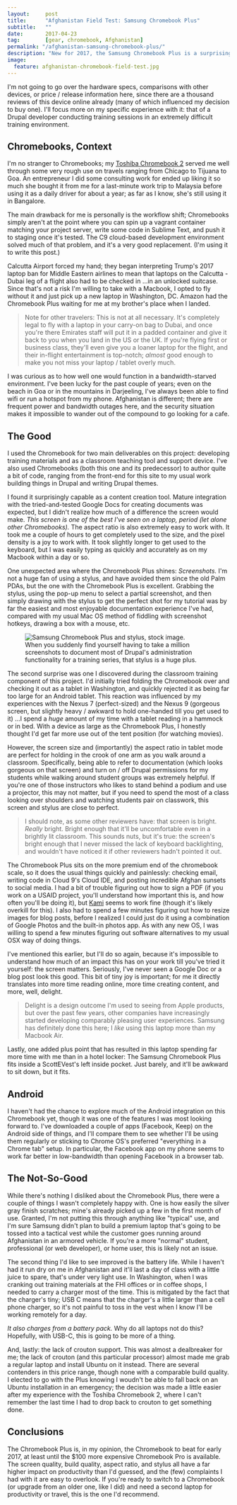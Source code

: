 ```yaml
---
layout:     post
title:      "Afghanistan Field Test: Samsung Chromebook Plus"
subtitle:   ""
date:       2017-04-23
tag: 		[gear, chromebook, Afghanistan]
permalink: "/afghanistan-samsung-chromebook-plus/"
description: "New for 2017, the Samsung Chromebook Plus is a surprisingly good teaching and programming tool, even under less-than-ideal conditions in Kabul, Afghanistan."
image:
  feature: afghanistan-chromebook-field-test.jpg
---
```


I'm not going to go over the hardware specs, comparisons with other devices, or price / release information here, since there are a thousand reviews of this device online already (many of which influenced my decision to buy one). I'll focus more on my specific experience with it: that of a Drupal developer conducting training sessions in an extremely difficult training environment. 

## Chromebooks, Context

I'm no stranger to Chromebooks; my [Toshiba Chromebook 2](/chromebook-for-developers/) served me well through some very rough use on travels ranging from Chicago to Tijuana to Goa. An entrepreneur I did some consulting work for ended up liking it so much she bought it from me for a last-minute work trip to Malaysia before using it as a daily driver for about a year; as far as I know, she's still using it in Bangalore.

The main drawback for me is personally is the workflow shift; Chromebooks simply aren't at the point where you can spin up a vagrant container matching your project server, write some code in Sublime Text, and push it to staging once it's tested. The C9 cloud-based development environment solved much of that problem, and it's a very good replacement. (I'm using it to write this post.)

Calcutta Airport forced my hand; they began interpreting Trump's 2017 laptop ban for Middle Eastern airlines to mean that laptops on the Calcutta - Dubai leg of a flight also had to be checked in ...in an unlocked suitcase. Since that's not a risk I'm willing to take with a Macbook, I opted to fly without it and just pick up a new laptop in Washington, DC. Amazon had the Chromebook Plus waiting for me at my brother's place when I landed. 

>Note for other travelers: This is not at all necessary. It's completely legal to fly with a laptop in your carry-on bag to Dubai, and once you're there Emirates staff will put it in a padded container and give it back to you when you land in the US or the UK. If you're flying first or business class, they'll even give you a loaner laptop for the flight, and their in-flight entertainment is top-notch; *almost* good enough to make you not miss your laptop / tablet overly much. 

I was curious as to how well one would function in a bandwidth-starved environment. I've been lucky for the past couple of years; even on the beach in Goa or in the mountains in Darjeeling, I've always been able to find wifi or run a hotspot from my phone. Afghanistan is different; there are frequent power and bandwidth outages here, and the security situation makes it impossible to wander out of the compound to go looking for a cafe. 

## The Good

I used the Chromebook for two main deliverables on this project: developing training materials and as a classroom teaching tool and support device. I've also used Chromebooks (both this one and its predecessor) to author quite a bit of code, ranging from the front-end for this site to my usual work building things in Drupal and writing Drupal themes.

I found it surprisingly capable as a content creation tool. Mature integration with the tried-and-tested Google Docs for creating documents was expected, but I didn't realize how much of a difference the screen would make. *This screen is one of the best I've seen on a laptop, period (let alone other Chromebooks).* The aspect ratio is also extremely easy to work with. It took me a couple of hours to get completely used to the size, and the pixel density is a joy to work with. It took slightly longer to get used to the keyboard, but I was easily typing as quickly and accurately as on my Macbook within a day or so. 

One unexpected area where the Chromebook Plus shines: *Screenshots.* I'm not a huge fan of using a stylus, and have avoided them since the old Palm PDAs, but the one with the Chromebook Plus is excellent. Grabbing the stylus, using the pop-up menu to select a partial screenshot, and then simply drawing with the stylus to get the perfect shot for my tutorial was by far the easiest and most enjoyable documentation experience I've had, compared with my usual Mac OS method of fiddling with screenshot hotkeys, drawing a box with a mouse, etc.

<figure>
  <img src="https://chromeunboxed.com/wp-content/uploads/2017/01/Chromebook.2.png" alt="Samsung Chromebook Plus and stylus, stock image.">
  <figcaption>When you suddenly find yourself having to take a million screenshots to document most of Drupal's administration functionality for a training series, that stylus is a huge plus.</figcaption>
</figure>

The second surprise was one I discovered during the classroom training component of this project. I'd initially tried folding the Chromebook over and checking it out as a tablet in Washington, and quickly rejected it as being far too large for an Android tablet. This reaction was influenced by my experiences with the Nexus 7 (perfect-sized) and the Nexus 9 (gorgeous screen, but slightly heavy / awkward to hold one-handed till you get used to it) ...I spend a *huge* amount of my time with a tablet reading in a hammock or in bed. With a device as large as the Chromebook Plus, I honestly thought I'd get far more use out of the tent position (for watching movies). 

However, the screen size and (importantly) the aspect ratio in tablet mode are perfect for holding in the crook of one arm as you walk around a classroom. Specifically, being able to refer to documentation (which looks gorgeous on that screen) and turn on / off Drupal permissions for my students while walking around student groups was extremely helpful. If you're one of those instructors who likes to stand behind a podium and use a projector, this may not matter, but if you need to spend the most of a class looking over shoulders and watching students pair on classwork, this screen and stylus are close to perfect. 

>I should note, as some other reviewers have: that screen is bright. *Really* bright. Bright enough that it'll be uncomfortable even in a brightly lit classroom. This sounds nuts, but it's true: the screen's bright enough that I never missed the lack of keyboard backlighting, and wouldn't have noticed it if other reviewers hadn't pointed it out. 

The Chromebook Plus sits on the more premium end of the chromebook scale, so it does the usual things quickly and painlessly: checking email, writing code in Cloud 9's Cloud IDE, and posting incredible Afghan sunsets to social media. I had a bit of trouble figuring out how to sign a PDF (if you work on a USAID project, you'll understand how important this is, and how often you'll be doing it), but [Kami](https://chrome.google.com/webstore/detail/kami-pdf-and-document-mar/iljojpiodmlhoehoecppliohmplbgeij?hl=en) seems to work fine (though it's likely overkill for this). I also had to spend a few minutes figuring out how to resize images for blog posts, before I realized I could just do it using a combination of Google Photos and the built-in photos app. As with any new OS, I was willing to spend a few minutes figuring out software alternatives to my usual OSX way of doing things.

I've mentioned this earlier, but I'll do so again, because it's impossible to understand how much of an impact this has on your work till you've tried it yourself: the screen matters. Seriously, I've never seen a Google Doc or a blog post look this good. This bit of tiny joy is important; for me it directly translates into more time reading online, more time creating content, and more, well, delight.

>Delight is a design outcome I'm used to seeing from Apple products, but over the past few years, other companies have increasingly started developing comparably pleasing user experiences. Samsung has definitely done this here; I *like* using this laptop more than my Macbook Air. 

Lastly, one added plus point that has resulted in this laptop spending far more time with me than in a hotel locker: The Samsung Chromebook Plus fits inside a ScottEVest's left inside pocket. Just barely, and it'll be awkward to sit down, but it fits. 

## Android

I haven't had the chance to explore much of the Android integration on this Chromebook yet, though it was one of the features I was most looking forward to. I've downloaded a couple of apps (Facebook, Keep) on the Android side of things, and I'll compare them to see whether I'll be using them regularly or sticking to Chrome OS's preferred "everything in a Chrome tab" setup. In particular, the Facebook app on my phone seems to work far better in low-bandwidth than opening Facebook in a browser tab. 

## The Not-So-Good

While there's nothing I disliked about the Chromebook Plus, there were a couple of things I wasn't completely happy with. One is how easily the silver gray finish scratches; mine's already picked up a few in the first month of use. Granted, I'm not putting this through anything like "typical" use, and I'm sure Samsung didn't plan to build a premium laptop that's going to be tossed into a tactical vest while the customer goes running around Afghanistan in an armored vehicle. If you're a more "normal" student, professional (or web developer), or home user, this is likely not an issue. 

The second thing I'd like to see improved is the battery life. While I haven't had it run dry on me in Afghanistan and it'll last a day of class with a little juice to spare, that's under very light use. In Washington, when I was cranking out training materials at the FHI offices or in coffee shops, I needed to carry a charger most of the time. This is mitigated by the fact that the charger's tiny; USB C means that the charger's a little larger than a cell phone charger, so it's not painful to toss in the vest when I know I'll be working remotely for a day.

*It also charges from a battery pack.* Why do all laptops not do this? Hopefully, with USB-C, this is going to be more of a thing.  

And, lastly: the lack of crouton support. This was almost a dealbreaker for me; the lack of crouton (and this particular processor) almost made me grab a regular laptop and install Ubuntu on it instead. There are several contenders in this price range, though none with a comparable build quality. I elected to go with the Plus knowing I woudn't be able to fall back on an Ubuntu installation in an emergency; the decision was made a little easier after my experience with the Toshiba Chromebook 2, where I can't remember the last time I had to drop back to crouton to get something done. 

## Conclusions

The Chromebook Plus is, in my opinion, the Chromebook to beat for early 2017, at least until the $100 more expensive Chromebook Pro is available. The screen quality, build quality, aspect ratio, and stylus all have a far higher impact on productivity than I'd guessed, and the (few) complaints I had with it are easy to overlook. If you're ready to switch to a Chromebook (or upgrade from an older one, like I did) and need a second laptop for productivity or travel, this is the one I'd recommend. 